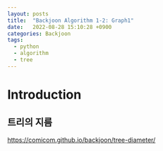 ```yaml
---
layout: posts
title:  "Backjoon Algorithm 1-2: Graph1"
date:   2022-08-28 15:10:28 +0900
categories: Backjoon
tags:
  - python
  - algorithm
  - tree
---
```


# Introduction

## 트리의 지름

https://comicom.github.io/backjoon/tree-diameter/